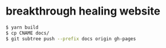 # breakthrough healing website

```sh
$ yarn build
$ cp CNAME docs/
$ git subtree push --prefix docs origin gh-pages
```